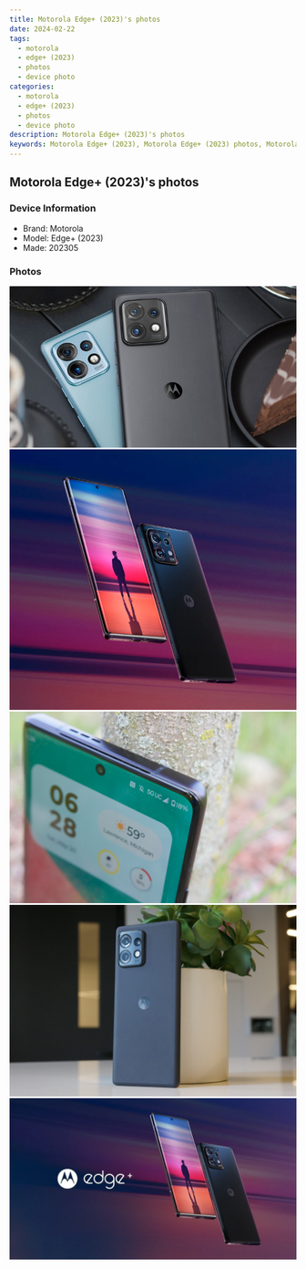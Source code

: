 ```yaml
---
title: Motorola Edge+ (2023)'s photos
date: 2024-02-22
tags: 
  - motorola
  - edge+ (2023)
  - photos
  - device photo
categories: 
  - motorola
  - edge+ (2023)
  - photos
  - device photo
description: Motorola Edge+ (2023)'s photos
keywords: Motorola Edge+ (2023), Motorola Edge+ (2023) photos, Motorola Edge+ (2023) device photo
---
```


## Motorola Edge+ (2023)'s photos

### Device Information

- Brand: Motorola
- Model: Edge+ (2023)
- Made: 202305

### Photos

![/images/best-assets/devices/motorola/motorola-edgeplus-(2023)/1.jpg](/images/best-assets/devices/motorola/motorola-edgeplus-(2023)/1.jpg)
![/images/best-assets/devices/motorola/motorola-edgeplus-(2023)/2.jpg](/images/best-assets/devices/motorola/motorola-edgeplus-(2023)/2.jpg)
![/images/best-assets/devices/motorola/motorola-edgeplus-(2023)/3.jpg](/images/best-assets/devices/motorola/motorola-edgeplus-(2023)/3.jpg)
![/images/best-assets/devices/motorola/motorola-edgeplus-(2023)/4.jpg](/images/best-assets/devices/motorola/motorola-edgeplus-(2023)/4.jpg)
![/images/best-assets/devices/motorola/motorola-edgeplus-(2023)/5.jpg](/images/best-assets/devices/motorola/motorola-edgeplus-(2023)/5.jpg)
